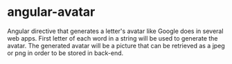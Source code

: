 # angular-avatar
Angular directive that generates a letter's avatar like Google does in several web apps. First letter of each word in a string will be used to generate the avatar. The generated avatar will be a picture that can be retrieved as a jpeg or png in order to be stored in back-end.
